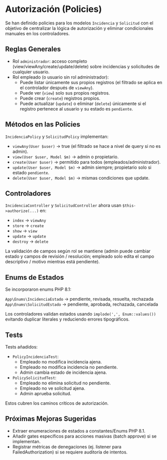 # Autorización (Policies)

Se han definido policies para los modelos `Incidencia` y `Solicitud` con el objetivo de centralizar la lógica de autorización y eliminar condicionales manuales en los controladores.

## Reglas Generales

- Rol `administrador`: acceso completo (view/viewAny/create/update/delete) sobre incidencias y solicitudes de cualquier usuario.
- Rol empleado (o usuario sin rol administrador):
  - Puede listar únicamente sus propios registros (el filtrado se aplica en el controlador después de `viewAny`).
  - Puede ver (`view`) solo sus propios registros.
  - Puede crear (`create`) registros propios.
  - Puede actualizar (`update`) o eliminar (`delete`) únicamente si el registro pertenece al usuario y su estado es `pendiente`.

## Métodos en las Policies

`IncidenciaPolicy` y `SolicitudPolicy` implementan:
- `viewAny(User $user)` -> true (el filtrado se hace a nivel de query si no es admin).
- `view(User $user, Model $m)` -> admin o propietario.
- `create(User $user)` -> permitido para todos (empleados/administrador).
- `update(User $user, Model $m)` -> admin siempre; propietario solo si estado `pendiente`.
- `delete(User $user, Model $m)` -> mismas condiciones que update.

## Controladores

`IncidenciaController` y `SolicitudController` ahora usan `$this->authorize(...)` en:

- `index` -> `viewAny`
- `store` -> `create`
- `show` -> `view`
- `update` -> `update`
- `destroy` -> `delete`

La validación de campos según rol se mantiene (admin puede cambiar estado y campos de revisión / resolución; empleado solo edita el campo descriptivo / motivo mientras está pendiente).

## Enums de Estados

Se incorporaron enums PHP 8.1:

`App\Enums\IncidenciaEstado` -> pendiente, revisada, resuelta, rechazada  
`App\Enums\SolicitudEstado` -> pendiente, aprobada, rechazada, cancelada

Los controladores validan estados usando `implode(',', Enum::values())` evitando duplicar literales y reduciendo errores tipográficos.

## Tests

Tests añadidos:
- `PolicyIncidenciaTest`:
  - Empleado no modifica incidencia ajena.
  - Empleado no modifica incidencia no pendiente.
  - Admin cambia estado de incidencia ajena.
- `PolicySolicitudTest`:
  - Empleado no elimina solicitud no pendiente.
  - Empleado no ve solicitud ajena.
  - Admin aprueba solicitud.

Estos cubren los caminos críticos de autorización.

## Próximas Mejoras Sugeridas

- Extraer enumeraciones de estados a constantes/Enums PHP 8.1.
- Añadir gates específicos para acciones masivas (batch approve) si se implementan.
- Registrar métricas de denegaciones (ej. listener para FailedAuthorization) si se requiere auditoría de intentos.
